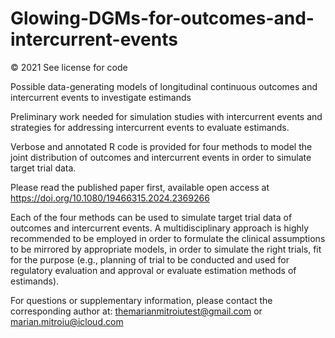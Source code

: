 # Glowing-DGMs-for-outcomes-and-intercurrent-events
© 2021 See license for code

Possible data-generating models of longitudinal continuous outcomes and intercurrent events to investigate estimands

Preliminary work needed for simulation studies with intercurrent events and strategies for addressing intercurrent events to evaluate estimands.

Verbose and annotated R code is provided for four methods to model the joint distribution of outcomes and intercurrent events in order to simulate target trial data.

Please read the published paper first, available open access at https://doi.org/10.1080/19466315.2024.2369266

Each of the four methods can be used to simulate target trial data of outcomes and intercurrent events. A multidisciplinary approach is highly recommended to be employed in order to formulate the clinical assumptions to be mirrored by appropriate models, in order to simulate the right trials, fit for the purpose (e.g., planning of trial to be conducted and used for regulatory evaluation and approval or evaluate estimation methods of estimands).

For questions or supplementary information, please contact the corresponding author at: themarianmitroiutest@gmail.com or marian.mitroiu@icloud.com
